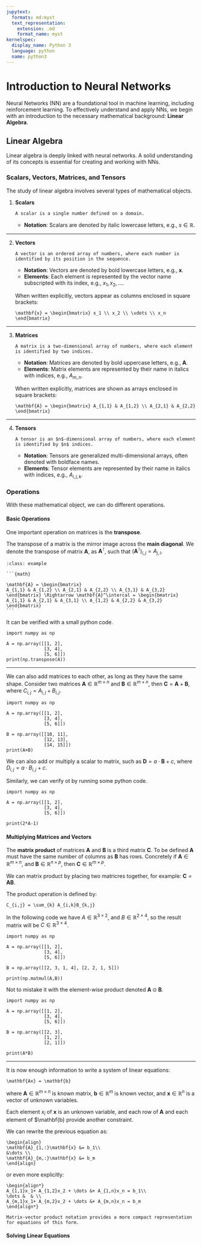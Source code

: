 ```yaml
---
jupytext:
  formats: md:myst
  text_representation:
    extension: .md
    format_name: myst
kernelspec:
  display_name: Python 3
  language: python
  name: python3
---
```


# Introduction to Neural Networks

Neural Networks (NN) are a foundational tool in machine learning, including reinforcement learning. To effectively understand and apply NNs, we begin with an introduction to the necessary mathematical background: **Linear Algebra**.


## Linear Algebra

Linear algebra is deeply linked with neural networks. A solid understanding of its concepts is essential for creating and working with NNs.

### Scalars, Vectors, Matrices, and Tensors

The study of linear algebra involves several types of mathematical objects.

1. **Scalars**

    ```{prf:definition} Scalar
    A scalar is a single number defined on a domain.
    ```

    - **Notation**: Scalars are denoted by italic lowercase letters, e.g., $s \in \mathbb{R}$.

---

2. **Vectors**

    ```{prf:definition} Vector
    A vector is an ordered array of numbers, where each number is identified by its position in the sequence.
    ```

    - **Notation**: Vectors are denoted by bold lowercase letters, e.g., $\mathbf{x}$.
    - **Elements**: Each element is represented by the vector name subscripted with its index, e.g., $x_1, x_2, \ldots$.

    When written explicitly, vectors appear as columns enclosed in square brackets:

    ```{math}
    \mathbf{x} = \begin{bmatrix} x_1 \\ x_2 \\ \vdots \\ x_n \end{bmatrix}
    ```

---

3. **Matrices**

    ```{prf:definition} Matrix
    A matrix is a two-dimensional array of numbers, where each element is identified by two indices.
    ```

    - **Notation**: Matrices are denoted by bold uppercase letters, e.g., $\mathbf{A}$.
    - **Elements**: Matrix elements are represented by their name in italics with indices, e.g., $A_{m,n}$.

    When written explicitly, matrices are shown as arrays enclosed in square brackets:

    ```{math}
    \mathbf{A} = \begin{bmatrix} A_{1,1} & A_{1,2} \\ A_{2,1} & A_{2,2} \end{bmatrix}
    ```

---

4. **Tensors**

    ```{prf:definition} Tensor
    A tensor is an $n$-dimensional array of numbers, where each element is identified by $n$ indices.
    ```

    - **Notation**: Tensors are generalized multi-dimensional arrays, often denoted with boldface names.
    - **Elements**: Tensor elements are represented by their name in italics with indices, e.g., $A_{i,j,k}$.


### Operations

With these mathematical object, we can do different operations.

#### Basic Operations

One important operation on matrices is the **transpose**.

The transpose of a matrix is the mirror image across the **main diagonal**. We denote the transpose of matrix $\mathbf{A}$, as $\mathbf{A}^\intercal$, such that $\left(\mathbf{A}^\intercal\right)_{i,j} = A_{j,i}$.


````{admonition} Example
:class: example

```{math}

\mathbf{A} = \begin{bmatrix}
A_{1,1} & A_{1,2} \\ A_{2,1} & A_{2,2} \\ A_{3,1} & A_{3,2}
\end{bmatrix} \Rightarrow \mathbf{A}^\intercal = \begin{bmatrix}
A_{1,1} & A_{2,1} & A_{3,1} \\ A_{1,2} & A_{2,2} & A_{3,2}
\end{bmatrix}
```

````

It can be verified with a small python code.

```{code-cell} ipython3
import numpy as np

A = np.array([[1, 2],
              [3, 4],
              [5, 6]])
print(np.transpose(A))
```

---

We can also add matrices to each other, as long as they have the same shape. Consider two matrices $\mathbf{A} \in \mathbb{R}^{m\times n}$ and $\mathbf{B} \in \mathbb{R}^{m\times n}$, then $\mathbf{C} = \mathbf{A} + \mathbf{B}$, where $C_{i,j} = A_{i,j} + B_{i,j}$.

```{code-cell} ipython3
import numpy as np

A = np.array([[1, 2],
              [3, 4],
              [5, 6]])

B = np.array([[10, 11],
              [12, 13],
              [14, 15]])
print(A+B)
```

We can also add or multiply a scalar to matrix, such as $\mathbf{D} = a \cdot \mathbf{B} + c$, where $D_{i,j} = a \cdot B_{i,j} + c$.

Similarly, we can verify ot by running some python code.

```{code-cell} ipython3
import numpy as np

A = np.array([[1, 2],
              [3, 4],
              [5, 6]])

print(2*A-1)
```

#### Multiplying Matrices and Vectors

The **matrix product** of matrices $\mathbf{A}$ and $\mathbf{B}$ is a third matrix $\mathbf{C}$. To be defined $\mathbf{A}$ must have the same number of columns as $\mathbf{B}$ has rows. Concretely if $\mathbf{A}\in \mathbb{R}^{m\times n}$, and $\mathbf{B}\in \mathbb{R}^{n\times p}$, then $\mathbf{C}\in \mathbb{R}^{m\times p}$.

We can matrix product by placing two matricres together, for example: $\mathbf{C} = \mathbf{A}\mathbf{B}$.

The product operation is defined by:

```{math}
C_{i,j} = \sum_{k} A_{i,k}B_{k,j}
```

In the following code we have $A\in \mathbb{R}^{3\times 2}$, and $B\in \mathbb{R}^{2\times 4}$, so the result matrix will be $C\in \mathbb{R}^{3\times 4}$.

```{code-cell} ipython3
import numpy as np

A = np.array([[1, 2],
              [3, 4],
              [5, 6]])

B = np.array([[2, 3, 1, 4], [2, 2, 1, 5]])

print(np.matmul(A,B))
```

Not to mistake it with the element-wise product denoted $\mathbf{A}\odot \mathbf{B}$.

```{code-cell} ipython3
import numpy as np

A = np.array([[1, 2],
              [3, 4],
              [5, 6]])

B = np.array([[2, 3],
              [1, 2],
              [2, 1]])

print(A*B)
```

---

It is now enough information to write a system of linear equations:

```{math}
\mathbf{Ax} = \mathbf{b}
```

where $\mathbf{A}\in \mathbb{R}^{m\times n}$ is known matrix, $\mathbf{b}\in \mathbb{R}^{m}$ is known vector, and $\mathbf{x}\in \mathbb{R}^{n}$ is a vector of unknown variables.

Each element $x_i$ of $\mathbf{x}$ is an unknown variable, and each row of $\mathbf{A}$ and each element of $\mathbf{b} provide another constraint.

We can rewrite the previous equation as:

```{math}
\begin{align}
\mathbf{A}_{1,:}\mathbf{x} &= b_1\\
&\dots \\
\mathbf{A}_{m,:}\mathbf{x} &= b_m
\end{align}
```
or even more explicitly:

```{math}
\begin{align*}
A_{1,1}x_1+ A_{1,2}x_2 + \dots &+ A_{1,n}x_n = b_1\\
\dots &  & \\
A_{m,1}x_1+ A_{m,2}x_2 + \dots &+ A_{m,n}x_n = b_m
\end{align*}
```

```{note}
Matrix-vector product notation provides a more compact representation for equations of this form.
```

#### Solving Linear Equations
